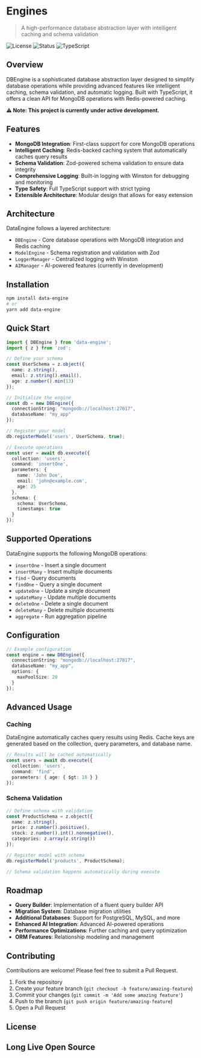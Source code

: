 # Engines

> A high-performance database abstraction layer with intelligent caching and schema validation

![License](https://img.shields.io/badge/license-MIT-blue.svg)
![Status](https://img.shields.io/badge/status-in%20development-orange)
![TypeScript](https://img.shields.io/badge/TypeScript-4.9%2B-blue)

## Overview

DBEngine is a sophisticated database abstraction layer designed to simplify database operations while providing advanced features like intelligent caching, schema validation, and automatic logging. Built with TypeScript, it offers a clean API for MongoDB operations with Redis-powered caching.

**⚠️ Note: This project is currently under active development.**

## Features

- **MongoDB Integration**: First-class support for core MongoDB operations
- **Intelligent Caching**: Redis-backed caching system that automatically caches query results
- **Schema Validation**: Zod-powered schema validation to ensure data integrity
- **Comprehensive Logging**: Built-in logging with Winston for debugging and monitoring
- **Type Safety**: Full TypeScript support with strict typing
- **Extensible Architecture**: Modular design that allows for easy extension

## Architecture

DataEngine follows a layered architecture:

- `DBEngine` - Core database operations with MongoDB integration and Redis caching
- `ModelEngine` - Schema registration and validation with Zod
- `LoggerManager` - Centralized logging with Winston
- `AIManager` - AI-powered features (currently in development)

## Installation

```bash
npm install data-engine
# or
yarn add data-engine
```

## Quick Start

```typescript
import { DBEngine } from 'data-engine';
import { z } from 'zod';

// Define your schema
const UserSchema = z.object({
  name: z.string(),
  email: z.string().email(),
  age: z.number().min(13)
});

// Initialize the engine
const db = new DBEngine({
  connectionString: "mongodb://localhost:27017",
  databaseName: "my_app"
});

// Register your model
db.registerModel('users', UserSchema, true);

// Execute operations
const user = await db.execute({
  collection: 'users',
  command: 'insertOne',
  parameters: {
    name: 'John Doe',
    email: 'john@example.com',
    age: 25
  },
  schema: {
    schema: UserSchema,
    timestamps: true
  }
});
```

## Supported Operations

DataEngine supports the following MongoDB operations:

- `insertOne` - Insert a single document
- `insertMany` - Insert multiple documents
- `find` - Query documents
- `findOne` - Query a single document
- `updateOne` - Update a single document
- `updateMany` - Update multiple documents
- `deleteOne` - Delete a single document
- `deleteMany` - Delete multiple documents
- `aggregate` - Run aggregation pipeline

## Configuration

```typescript
// Example configuration
const engine = new DBEngine({
  connectionString: "mongodb://localhost:27017",
  databaseName: "my_app",
  options: {
    maxPoolSize: 20
  }
});
```

## Advanced Usage

### Caching

DataEngine automatically caches query results using Redis. Cache keys are generated based on the collection, query parameters, and database name.

```typescript
// Results will be cached automatically
const users = await db.execute({
  collection: 'users',
  command: 'find',
  parameters: { age: { $gt: 18 } }
});
```

### Schema Validation

```typescript
// Define schema with validation
const ProductSchema = z.object({
  name: z.string(),
  price: z.number().positive(),
  stock: z.number().int().nonnegative(),
  categories: z.array(z.string())
});

// Register model with schema
db.registerModel('products', ProductSchema);

// Schema validation happens automatically during execute
```

## Roadmap

- **Query Builder**: Implementation of a fluent query builder API
- **Migration System**: Database migration utilities
- **Additional Databases**: Support for PostgreSQL, MySQL, and more
- **Enhanced AI Integration**: Advanced AI-powered operations
- **Performance Optimizations**: Further caching and query optimization
- **ORM Features**: Relationship modeling and management

## Contributing

Contributions are welcome! Please feel free to submit a Pull Request.

1. Fork the repository
2. Create your feature branch (`git checkout -b feature/amazing-feature`)
3. Commit your changes (`git commit -m 'Add some amazing feature'`)
4. Push to the branch (`git push origin feature/amazing-feature`)
5. Open a Pull Request

## License

## Long Live Open Source
